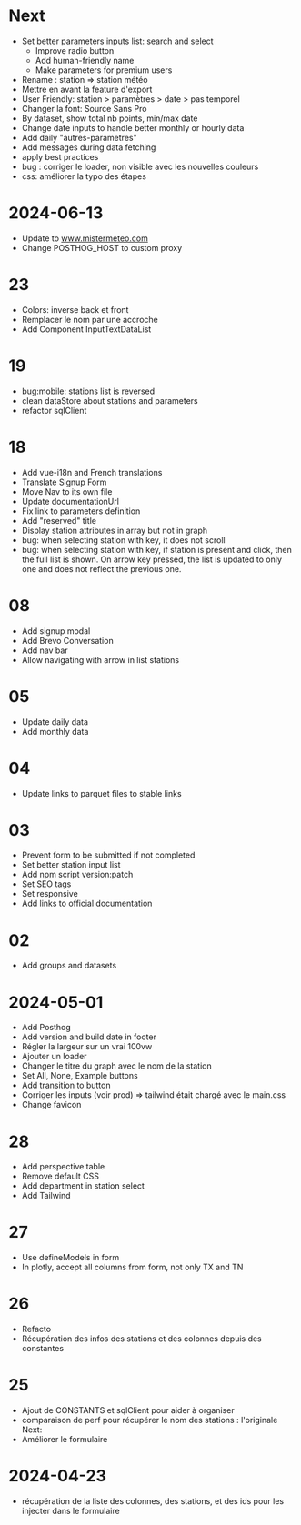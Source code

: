 # Next

- Set better parameters inputs list: search and select
  - Improve radio button
  - Add human-friendly name
  - Make parameters for premium users
- Rename : station => station météo
- Mettre en avant la feature d'export
- User Friendly: station > paramètres > date > pas temporel
- Changer la font: Source Sans Pro
- By dataset, show total nb points, min/max date
- Change date inputs to handle better monthly or hourly data
- Add daily "autres-parametres"
- Add messages during data fetching
- apply best practices
- bug : corriger le loader, non visible avec les nouvelles couleurs
- css: améliorer la typo des étapes

# 2024-06-13

- Update to www.mistermeteo.com
- Change POSTHOG_HOST to custom proxy

# 23

- Colors: inverse back et front
- Remplacer le nom par une accroche
- Add Component InputTextDataList

# 19

- bug:mobile: stations list is reversed
- clean dataStore about stations and parameters
- refactor sqlClient

# 18

- Add vue-i18n and French translations
- Translate Signup Form
- Move Nav to its own file
- Update documentationUrl
- Fix link to parameters definition
- Add "reserved" title
- Display station attributes in array but not in graph
- bug: when selecting station with key, it does not scroll
- bug: when selecting station with key, if station is present and click, then the full list is shown. On arrow key pressed, the list is updated to only one and does not reflect the previous one.

# 08

- Add signup modal
- Add Brevo Conversation
- Add nav bar
- Allow navigating with arrow in list stations

# 05

- Update daily data
- Add monthly data

# 04

- Update links to parquet files to stable links

# 03

- Prevent form to be submitted if not completed
- Set better station input list
- Add npm script version:patch
- Set SEO tags
- Set responsive
- Add links to official documentation

# 02

- Add groups and datasets

# 2024-05-01

- Add Posthog
- Add version and build date in footer
- Régler la largeur sur un vrai 100vw
- Ajouter un loader
- Changer le titre du graph avec le nom de la station
- Set All, None, Example buttons
- Add transition to button
- Corriger les inputs (voir prod) => tailwind était chargé avec le main.css
- Change favicon

# 28

- Add perspective table
- Remove default CSS
- Add department in station select
- Add Tailwind

# 27

- Use defineModels in form
- In plotly, accept all columns from form, not only TX and TN

# 26

- Refacto
- Récupération des infos des stations et des colonnes depuis des constantes

# 25

- Ajout de CONSTANTS et sqlClient pour aider à organiser
- comparaison de perf pour récupérer le nom des stations : l'originale
  Next:
- Améliorer le formulaire

# 2024-04-23

- récupération de la liste des colonnes, des stations, et des ids pour les injecter dans le formulaire
